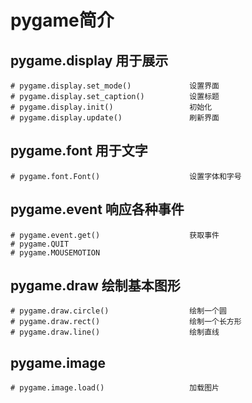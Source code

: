# pygame简介

## pygame.display        用于展示
    # pygame.display.set_mode()             设置界面
    # pygame.display.set_caption()          设置标题
    # pygame.display.init()                 初始化
    # pygame.display.update()               刷新界面

## pygame.font           用于文字
    # pygame.font.Font()                    设置字体和字号

## pygame.event          响应各种事件
    # pygame.event.get()                    获取事件
    # pygame.QUIT
    # pygame.MOUSEMOTION
## pygame.draw           绘制基本图形
    # pygame.draw.circle()                  绘制一个圆
    # pygame.draw.rect()                    绘制一个长方形
    # pygame.draw.line()                    绘制直线
## pygame.image
    # pygame.image.load()                   加载图片
